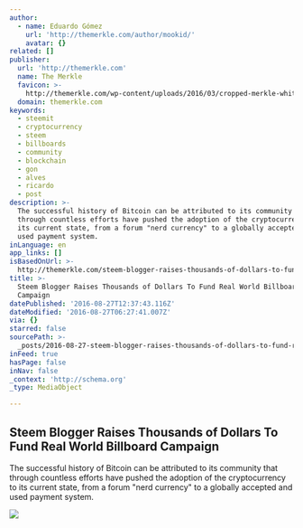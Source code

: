 ```yaml
---
author:
  - name: Eduardo Gómez
    url: 'http://themerkle.com/author/mookid/'
    avatar: {}
related: []
publisher:
  url: 'http://themerkle.com'
  name: The Merkle
  favicon: >-
    http://themerkle.com/wp-content/uploads/2016/03/cropped-merkle-white-1-192x192.png
  domain: themerkle.com
keywords:
  - steemit
  - cryptocurrency
  - steem
  - billboards
  - community
  - blockchain
  - gon
  - alves
  - ricardo
  - post
description: >-
  The successful history of Bitcoin can be attributed to its community that
  through countless efforts have pushed the adoption of the cryptocurrency to
  its current state, from a forum "nerd currency" to a globally accepted and
  used payment system.
inLanguage: en
app_links: []
isBasedOnUrl: >-
  http://themerkle.com/steem-blogger-raises-thousands-of-dollars-to-fund-real-world-billboard-campaign/
title: >-
  Steem Blogger Raises Thousands of Dollars To Fund Real World Billboard
  Campaign
datePublished: '2016-08-27T12:37:43.116Z'
dateModified: '2016-08-27T06:27:41.007Z'
via: {}
starred: false
sourcePath: >-
  _posts/2016-08-27-steem-blogger-raises-thousands-of-dollars-to-fund-real-world.md
inFeed: true
hasPage: false
inNav: false
_context: 'http://schema.org'
_type: MediaObject

---
```

<article style=""><h1>Steem Blogger Raises Thousands of Dollars To Fund Real World Billboard Campaign</h1><p>The successful history of Bitcoin can be attributed to its community that through countless efforts have pushed the adoption of the cryptocurrency to its current state, from a forum "nerd currency" to a globally accepted and used payment system.</p><img src="http://themerkle.com/wp-content/uploads/2016/08/Steemit-Billboard.png" /></article>